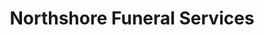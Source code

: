 ---
title: "Northshore Funeral Services"
url: /shorewood/northshore-funeral-services/
shop: Bestattungen
---
